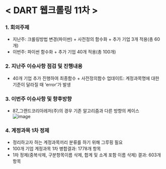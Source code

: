 # < DART 웹크롤링 11차 >

### 1. 회의주제
-    지난주: 크롤링방법 변경(파이썬) + 사전정의 함수화 + 추가 기업 3개 적용(총 60개)
-    이번주: 파이썬 함수화 + 추가 기업 40개 적용(총 100개)

### 2. 지난주 이슈사항 점검 및 진행내용
- 40개 기업 추가 진행하여 최종함수 + 사전정의함수 업데이트: 계정과목명에 대한 기준이 달라질 때 ‘error’가 발생   

### 3. 이번주 이슈사항 및 향후방향
- 87_그랜드코리아레저(주)의 경우 기존 알고리즘과 다른 방향의 케이스   
 ![image](https://user-images.githubusercontent.com/44668992/128301571-bda7ad7f-20e7-4206-a68a-95dee89fbe5c.png)   

### 4. 계정과목 1차 정제
   - 정리하고자 하는 계정과목끼리 분류를 하기 위해 그루핑 필요   
   - 100개 기업 계정과목 1차 병합결과: 1778개 항목   
   - 1차 정제(중복삭제, 구분항목이름 삭제, 합계 및 소계 포함 이름 삭제) 결과: 603개 항목   


